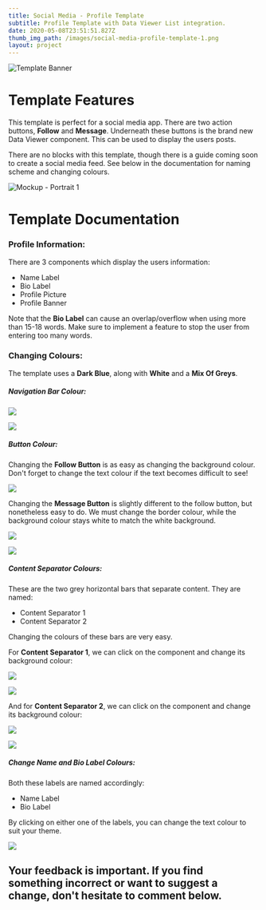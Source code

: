 ```yaml
---
title: Social Media - Profile Template
subtitle: Profile Template with Data Viewer List integration.
date: 2020-05-08T23:51:51.827Z
thumb_img_path: /images/social-media-profile-template-1.png
layout: project
---
```

![Template Banner](/images/social-media-profile-template-1.png)

# Template Features

This template is perfect for a social media app. There are two action buttons, **Follow** and **Message**. Underneath these buttons is the brand new Data Viewer component. This can be used to display the users posts.

There are no blocks with this template, though there is a guide coming soon to create a social media feed. See below in the documentation for naming scheme and changing colours.

![Mockup - Portrait 1](/images/phone-mockup-portrait.png)

# Template Documentation

### Profile Information:

There are 3 components which display the users information:

* Name Label
* Bio Label
* Profile Picture
* Profile Banner

Note that the **Bio Label** can cause an overlap/overflow when using more than 15-18 words. Make sure to implement a feature to stop the user from entering too many words.

### Changing Colours:

The template uses a **Dark Blue**, along with **White** and a **Mix Of Greys**. 

##### Navigation Bar Colour:

![](/images/change-background-colour-profile-app.png)

![](/images/change-background-navbar-colour-profile-app.png)

##### Button Colour:

Changing the **Follow Button** is as easy as changing the background colour. Don't forget to change the text colour if the text becomes difficult to see!

![](/images/change-follow-button-profile-app.png)

Changing the **Message Button** is slightly different to the follow button, but nonetheless easy to do. We must change the border colour, while the background colour stays white to match the white background.

![](/images/change-message-button-background-colour-profile-app.png)

![](/images/change-message-button-border-colour-profile-app.png)

##### Content Separator Colours:

These are the two grey horizontal bars that separate content. They are named:

* Content Separator 1
* Content Separator 2

Changing the colours of these bars are very easy.

For **Content Separator 1**, we can click on the component and change its background colour:

![](/images/content-separator-1-change-colour-profile-template.png)

![](/images/change-content-separator-1-background-colour-profile-template.png)

And for **Content Separator 2**, we can click on the component and change its background colour:

![](/images/change-content-separator-2-background-colour-profile-template.png)

![](/images/change-content-separator-2-backgound-colour-profile-template.png)



##### Change Name and Bio Label Colours:

Both these labels are named accordingly:

* Name Label
* Bio Label

By clicking on either one of the labels, you can change the text colour to suit your theme.

![](/images/change-name-or-bio-label-colours-profile-template.png)



## Your feedback is important. If you find something incorrect or want to suggest a change, don't hesitate to comment below.
